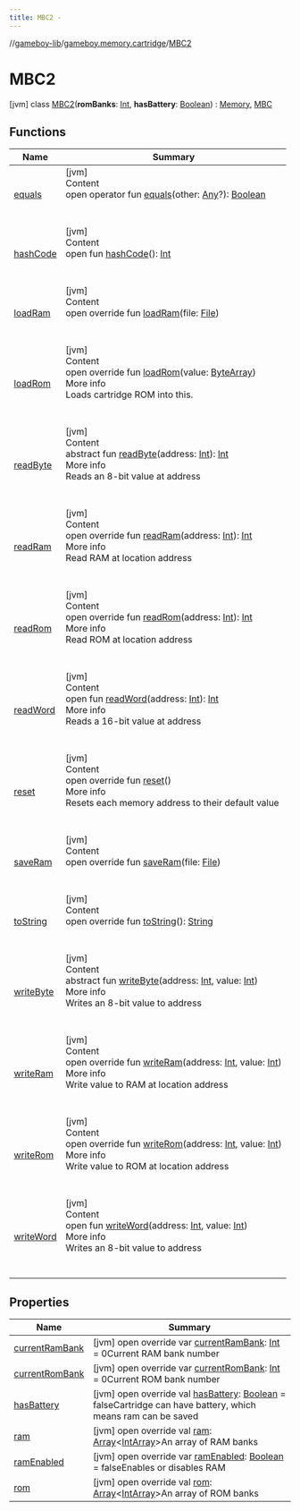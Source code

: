 ```yaml
---
title: MBC2 -
---
```

//[gameboy-lib](../../index.md)/[gameboy.memory.cartridge](../index.md)/[MBC2](index.md)



# MBC2  
 [jvm] class [MBC2](index.md)(**romBanks**: [Int](https://kotlinlang.org/api/latest/jvm/stdlib/kotlin/-int/index.html), **hasBattery**: [Boolean](https://kotlinlang.org/api/latest/jvm/stdlib/kotlin/-boolean/index.html)) : [Memory](../../gameboy.memory/-memory/index.md), [MBC](../-m-b-c/index.md)   


## Functions  
  
|  Name|  Summary| 
|---|---|
| <a name="kotlin/Any/equals/#kotlin.Any?/PointingToDeclaration/"></a>[equals](../../gameboy.utils/-log/index.md#%5Bkotlin%2FAny%2Fequals%2F%23kotlin.Any%3F%2FPointingToDeclaration%2F%5D%2FFunctions%2F456262920)| <a name="kotlin/Any/equals/#kotlin.Any?/PointingToDeclaration/"></a>[jvm]  <br>Content  <br>open operator fun [equals](../../gameboy.utils/-log/index.md#%5Bkotlin%2FAny%2Fequals%2F%23kotlin.Any%3F%2FPointingToDeclaration%2F%5D%2FFunctions%2F456262920)(other: [Any](https://kotlinlang.org/api/latest/jvm/stdlib/kotlin/-any/index.html)?): [Boolean](https://kotlinlang.org/api/latest/jvm/stdlib/kotlin/-boolean/index.html)  <br><br><br>
| <a name="kotlin/Any/hashCode/#/PointingToDeclaration/"></a>[hashCode](../../gameboy.utils/-log/index.md#%5Bkotlin%2FAny%2FhashCode%2F%23%2FPointingToDeclaration%2F%5D%2FFunctions%2F456262920)| <a name="kotlin/Any/hashCode/#/PointingToDeclaration/"></a>[jvm]  <br>Content  <br>open fun [hashCode](../../gameboy.utils/-log/index.md#%5Bkotlin%2FAny%2FhashCode%2F%23%2FPointingToDeclaration%2F%5D%2FFunctions%2F456262920)(): [Int](https://kotlinlang.org/api/latest/jvm/stdlib/kotlin/-int/index.html)  <br><br><br>
| <a name="gameboy.memory.cartridge/MBC/loadRam/#java.io.File/PointingToDeclaration/"></a>[loadRam](../-m-b-c/load-ram.md)| <a name="gameboy.memory.cartridge/MBC/loadRam/#java.io.File/PointingToDeclaration/"></a>[jvm]  <br>Content  <br>open override fun [loadRam](../-m-b-c/load-ram.md)(file: [File](https://docs.oracle.com/javase/8/docs/api/java/io/File.html))  <br><br><br>
| <a name="gameboy.memory.cartridge/MBC2/loadRom/#kotlin.ByteArray/PointingToDeclaration/"></a>[loadRom](load-rom.md)| <a name="gameboy.memory.cartridge/MBC2/loadRom/#kotlin.ByteArray/PointingToDeclaration/"></a>[jvm]  <br>Content  <br>open override fun [loadRom](load-rom.md)(value: [ByteArray](https://kotlinlang.org/api/latest/jvm/stdlib/kotlin/-byte-array/index.html))  <br>More info  <br>Loads cartridge ROM into this.  <br><br><br>
| <a name="gameboy.memory/Memory/readByte/#kotlin.Int/PointingToDeclaration/"></a>[readByte](../../gameboy.memory/-memory/read-byte.md)| <a name="gameboy.memory/Memory/readByte/#kotlin.Int/PointingToDeclaration/"></a>[jvm]  <br>Content  <br>abstract fun [readByte](../../gameboy.memory/-memory/read-byte.md)(address: [Int](https://kotlinlang.org/api/latest/jvm/stdlib/kotlin/-int/index.html)): [Int](https://kotlinlang.org/api/latest/jvm/stdlib/kotlin/-int/index.html)  <br>More info  <br>Reads an 8-bit value at address  <br><br><br>
| <a name="gameboy.memory.cartridge/MBC2/readRam/#kotlin.Int/PointingToDeclaration/"></a>[readRam](read-ram.md)| <a name="gameboy.memory.cartridge/MBC2/readRam/#kotlin.Int/PointingToDeclaration/"></a>[jvm]  <br>Content  <br>open override fun [readRam](read-ram.md)(address: [Int](https://kotlinlang.org/api/latest/jvm/stdlib/kotlin/-int/index.html)): [Int](https://kotlinlang.org/api/latest/jvm/stdlib/kotlin/-int/index.html)  <br>More info  <br>Read RAM at location address  <br><br><br>
| <a name="gameboy.memory.cartridge/MBC2/readRom/#kotlin.Int/PointingToDeclaration/"></a>[readRom](read-rom.md)| <a name="gameboy.memory.cartridge/MBC2/readRom/#kotlin.Int/PointingToDeclaration/"></a>[jvm]  <br>Content  <br>open override fun [readRom](read-rom.md)(address: [Int](https://kotlinlang.org/api/latest/jvm/stdlib/kotlin/-int/index.html)): [Int](https://kotlinlang.org/api/latest/jvm/stdlib/kotlin/-int/index.html)  <br>More info  <br>Read ROM at location address  <br><br><br>
| <a name="gameboy.memory/Memory/readWord/#kotlin.Int/PointingToDeclaration/"></a>[readWord](../../gameboy.memory/-memory/read-word.md)| <a name="gameboy.memory/Memory/readWord/#kotlin.Int/PointingToDeclaration/"></a>[jvm]  <br>Content  <br>open fun [readWord](../../gameboy.memory/-memory/read-word.md)(address: [Int](https://kotlinlang.org/api/latest/jvm/stdlib/kotlin/-int/index.html)): [Int](https://kotlinlang.org/api/latest/jvm/stdlib/kotlin/-int/index.html)  <br>More info  <br>Reads a 16-bit value at address  <br><br><br>
| <a name="gameboy.memory.cartridge/MBC2/reset/#/PointingToDeclaration/"></a>[reset](reset.md)| <a name="gameboy.memory.cartridge/MBC2/reset/#/PointingToDeclaration/"></a>[jvm]  <br>Content  <br>open override fun [reset](reset.md)()  <br>More info  <br>Resets each memory address to their default value  <br><br><br>
| <a name="gameboy.memory.cartridge/MBC/saveRam/#java.io.File/PointingToDeclaration/"></a>[saveRam](../-m-b-c/save-ram.md)| <a name="gameboy.memory.cartridge/MBC/saveRam/#java.io.File/PointingToDeclaration/"></a>[jvm]  <br>Content  <br>open override fun [saveRam](../-m-b-c/save-ram.md)(file: [File](https://docs.oracle.com/javase/8/docs/api/java/io/File.html))  <br><br><br>
| <a name="gameboy.memory.cartridge/MBC2/toString/#/PointingToDeclaration/"></a>[toString](to-string.md)| <a name="gameboy.memory.cartridge/MBC2/toString/#/PointingToDeclaration/"></a>[jvm]  <br>Content  <br>open override fun [toString](to-string.md)(): [String](https://kotlinlang.org/api/latest/jvm/stdlib/kotlin/-string/index.html)  <br><br><br>
| <a name="gameboy.memory/Memory/writeByte/#kotlin.Int#kotlin.Int/PointingToDeclaration/"></a>[writeByte](../../gameboy.memory/-memory/write-byte.md)| <a name="gameboy.memory/Memory/writeByte/#kotlin.Int#kotlin.Int/PointingToDeclaration/"></a>[jvm]  <br>Content  <br>abstract fun [writeByte](../../gameboy.memory/-memory/write-byte.md)(address: [Int](https://kotlinlang.org/api/latest/jvm/stdlib/kotlin/-int/index.html), value: [Int](https://kotlinlang.org/api/latest/jvm/stdlib/kotlin/-int/index.html))  <br>More info  <br>Writes an 8-bit value to address  <br><br><br>
| <a name="gameboy.memory.cartridge/MBC2/writeRam/#kotlin.Int#kotlin.Int/PointingToDeclaration/"></a>[writeRam](write-ram.md)| <a name="gameboy.memory.cartridge/MBC2/writeRam/#kotlin.Int#kotlin.Int/PointingToDeclaration/"></a>[jvm]  <br>Content  <br>open override fun [writeRam](write-ram.md)(address: [Int](https://kotlinlang.org/api/latest/jvm/stdlib/kotlin/-int/index.html), value: [Int](https://kotlinlang.org/api/latest/jvm/stdlib/kotlin/-int/index.html))  <br>More info  <br>Write value to RAM at location address  <br><br><br>
| <a name="gameboy.memory.cartridge/MBC2/writeRom/#kotlin.Int#kotlin.Int/PointingToDeclaration/"></a>[writeRom](write-rom.md)| <a name="gameboy.memory.cartridge/MBC2/writeRom/#kotlin.Int#kotlin.Int/PointingToDeclaration/"></a>[jvm]  <br>Content  <br>open override fun [writeRom](write-rom.md)(address: [Int](https://kotlinlang.org/api/latest/jvm/stdlib/kotlin/-int/index.html), value: [Int](https://kotlinlang.org/api/latest/jvm/stdlib/kotlin/-int/index.html))  <br>More info  <br>Write value to ROM at location address  <br><br><br>
| <a name="gameboy.memory/Memory/writeWord/#kotlin.Int#kotlin.Int/PointingToDeclaration/"></a>[writeWord](../../gameboy.memory/-memory/write-word.md)| <a name="gameboy.memory/Memory/writeWord/#kotlin.Int#kotlin.Int/PointingToDeclaration/"></a>[jvm]  <br>Content  <br>open fun [writeWord](../../gameboy.memory/-memory/write-word.md)(address: [Int](https://kotlinlang.org/api/latest/jvm/stdlib/kotlin/-int/index.html), value: [Int](https://kotlinlang.org/api/latest/jvm/stdlib/kotlin/-int/index.html))  <br>More info  <br>Writes an 8-bit value to address  <br><br><br>


## Properties  
  
|  Name|  Summary| 
|---|---|
| <a name="gameboy.memory.cartridge/MBC2/currentRamBank/#/PointingToDeclaration/"></a>[currentRamBank](current-ram-bank.md)| <a name="gameboy.memory.cartridge/MBC2/currentRamBank/#/PointingToDeclaration/"></a> [jvm] open override var [currentRamBank](current-ram-bank.md): [Int](https://kotlinlang.org/api/latest/jvm/stdlib/kotlin/-int/index.html) = 0Current RAM bank number   <br>
| <a name="gameboy.memory.cartridge/MBC2/currentRomBank/#/PointingToDeclaration/"></a>[currentRomBank](current-rom-bank.md)| <a name="gameboy.memory.cartridge/MBC2/currentRomBank/#/PointingToDeclaration/"></a> [jvm] open override var [currentRomBank](current-rom-bank.md): [Int](https://kotlinlang.org/api/latest/jvm/stdlib/kotlin/-int/index.html) = 0Current ROM bank number   <br>
| <a name="gameboy.memory.cartridge/MBC2/hasBattery/#/PointingToDeclaration/"></a>[hasBattery](has-battery.md)| <a name="gameboy.memory.cartridge/MBC2/hasBattery/#/PointingToDeclaration/"></a> [jvm] open override val [hasBattery](has-battery.md): [Boolean](https://kotlinlang.org/api/latest/jvm/stdlib/kotlin/-boolean/index.html) = falseCartridge can have battery, which means ram can be saved   <br>
| <a name="gameboy.memory.cartridge/MBC2/ram/#/PointingToDeclaration/"></a>[ram](ram.md)| <a name="gameboy.memory.cartridge/MBC2/ram/#/PointingToDeclaration/"></a> [jvm] open override val [ram](ram.md): [Array](https://kotlinlang.org/api/latest/jvm/stdlib/kotlin/-array/index.html)<[IntArray](https://kotlinlang.org/api/latest/jvm/stdlib/kotlin/-int-array/index.html)>An array of RAM banks   <br>
| <a name="gameboy.memory.cartridge/MBC2/ramEnabled/#/PointingToDeclaration/"></a>[ramEnabled](ram-enabled.md)| <a name="gameboy.memory.cartridge/MBC2/ramEnabled/#/PointingToDeclaration/"></a> [jvm] open override var [ramEnabled](ram-enabled.md): [Boolean](https://kotlinlang.org/api/latest/jvm/stdlib/kotlin/-boolean/index.html) = falseEnables or disables RAM   <br>
| <a name="gameboy.memory.cartridge/MBC2/rom/#/PointingToDeclaration/"></a>[rom](rom.md)| <a name="gameboy.memory.cartridge/MBC2/rom/#/PointingToDeclaration/"></a> [jvm] open override val [rom](rom.md): [Array](https://kotlinlang.org/api/latest/jvm/stdlib/kotlin/-array/index.html)<[IntArray](https://kotlinlang.org/api/latest/jvm/stdlib/kotlin/-int-array/index.html)>An array of ROM banks   <br>

